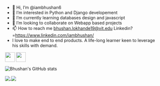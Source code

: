 - 👋 Hi, I’m @iambhushan6
- 👀 I’m interested in Python and Django developement
- 🌱 I’m currently learning databases design and javascript
- 💞️ I’m looking to collaborate on Webapp based projects
- 📫 How to reach me bhushan.lokhande19@vit.edu Linkedin? =https://www.linkedin.com/iambhushan/
- I love to make end to end products. A life-long learner keen to leverage his skills with demand.

<img align="center" height="32" width="32" src="https://cdn.jsdelivr.net/npm/simple-icons@v4/icons/python.svg" />
<img align="center" height="32" width="32" src="https://unpkg.com/simple-icons@v4/icons/typescript.svg" />

![Bhushan's GitHub stats](https://github-readme-stats.vercel.app/api?username=iambhushan6&theme=radical&show_icons=true&hide=contribs)

<a href="https://iambhushan.netlify.app/">
  <img target="new" align="center" src="https://github-readme-stats.vercel.app/api/wakatime?username=iambhushan&theme=tokyonight&show_icons=true&layout=compact" />
</a>

<a href="https://github.com/anuraghazra/github-readme-stats">
  <img align="center" src="https://github-readme-stats.vercel.app/api/top-langs/?username=iambhushan6&layout=compact&theme=radical&show_icons=true" />
</a>

<!---
iambhushan6/iambhushan6 is a ✨ special ✨ repository because its `README.md` (this file) appears on your GitHub profile.
You can click the Preview link to take a look at your changes.
--->

